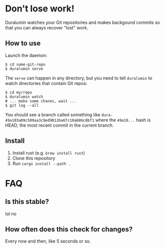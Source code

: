 # Don't lose work!
Duralumin watches your Git repositories and makes backgound commits so that you can always recover "lost" work.

## How to use
Launch the daemon:

```
$ cd some-git-repo
$ duralumin serve
```

The `serve` can happen in any directory, but you need to tell `duralumin` to watch directories that contain Git repos:

```
$ cd my/repo
$ duralumin watch
# ... make some chanes, wait ...
$ git log --all
```

You should see a branch called something like `dura-49a103a09c509aa3c9ed90126a6fc10a686c8bf1` where the `49a10...` hash
is HEAD, the most recent commit in the current branch.

## Install

1. Install rust (e.g. `brew install rust`)
2. Clone this repository 
3. Run `cargo install --path .`


# FAQ
## Is this stable?
lol no

## How often does this check for changes?
Every now and then, like 5 seconds or so.

